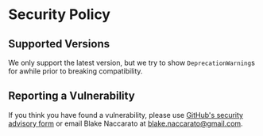 # Security Policy

## Supported Versions

We only support the latest version, but we try to show `DeprecationWarning`s for awhile prior to breaking compatibility.

## Reporting a Vulnerability

If you think you have found a vulnerability, please use [GitHub's security advisory form](<https://github.com/Blake Naccarato/blue-prince/security/advisories/new>) or email Blake Naccarato at <blake.naccarato@gmail.com>.
